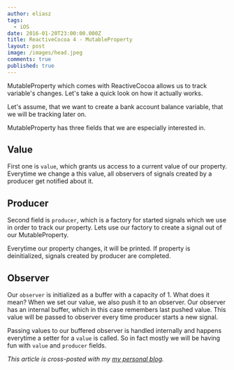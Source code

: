 ```yaml
---
author: eliasz
tags:
  - iOS
date: 2016-01-20T23:00:00.000Z
title: ReactiveCocoa 4 - MutableProperty
layout: post
image: /images/head.jpeg
comments: true
published: true
---
```

MutableProperty which comes with ReactiveCocoa allows us to track variable's changes. Let's take a quick look on how it actually works.

Let's assume, that we want to create a bank account balance variable, that we will be tracking later on. 

<script src="https://gist.github.com/Eluss/e3d97651eb2400cc6545.js"></script>

MutableProperty has three fields that we are especially interested in.

## Value

First one is `value`, which grants us access to a current value of our property. Everytime we change a this value, all observers of signals created by a producer get notified about it.

## Producer

Second field is `producer`, which is a factory for started signals which we use in order to track our property. Lets use our factory to create a signal out of our MutableProperty.

<script src="https://gist.github.com/Eluss/8e0402d073d48e42fd88.js"></script>

Everytime our property changes, it will be printed. If property is deinitialized, signals created by producer are completed.

## Observer

Our `observer` is initialized as a buffer with a capacity of 1. What does it mean? When we set our value, we also push it to an observer. Our observer has an internal buffer, which in this case remembers last pushed value. This value will be passed to observer every time producer starts a new signal.

Passing values to our buffered observer is handled internally and happens everytime a setter for a `value` is called. So in fact mostly we will be having fun with `value` and `producer` fields.

*This article is cross-posted with my [my personal blog](http://eluss.github.io/).*